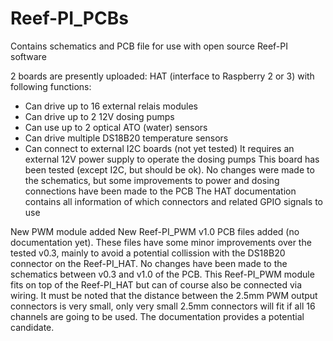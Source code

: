 # Reef-PI_PCBs
Contains schematics and PCB file for use with open source Reef-PI software

2 boards are presently uploaded:
HAT (interface to Raspberry 2 or 3) with following functions:
* Can drive up to 16 external relais modules
* Can drive up to 2 12V dosing pumps
* Can use up to 2 optical ATO (water) sensors
* Can drive multiple DS18B20 temperature sensors
* Can connect to external I2C boards (not yet tested)
It requires an external 12V power supply to operate the dosing pumps
This board has been tested (except I2C, but should be ok). No changes were made to the schematics, but some improvements to power and dosing connections have been made to the PCB
The HAT documentation contains all information of which connectors and related GPIO signals to use

New PWM module added
New Reef-PI_PWM v1.0 PCB files added (no documentation yet). These files have some minor improvements over the tested v0.3, mainly to avoid a potential collission with the DS18B20 connector on the Reef-PI_HAT. No changes have been made to the schematics between v0.3 and v1.0 of the PCB.
This Reef-PI_PWM module fits on top of the Reef-PI_HAT but can of course also be connected via wiring. It must be noted that the distance between the 2.5mm PWM output connectors is very small, only very small 2.5mm connectors will fit if all 16 channels are going to be used. The documentation provides a potential candidate.
